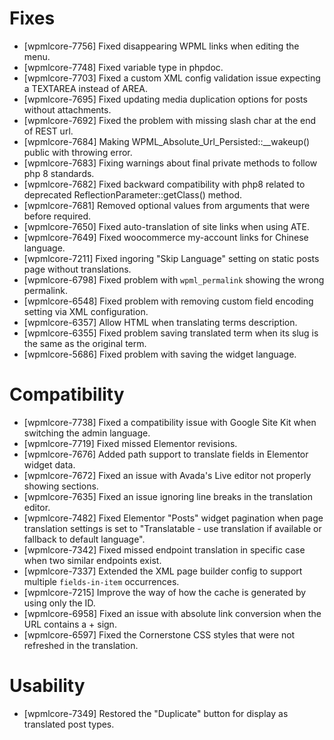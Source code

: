 # Fixes
* [wpmlcore-7756] Fixed disappearing WPML links when editing the menu.
* [wpmlcore-7748] Fixed variable type in phpdoc.
* [wpmlcore-7703] Fixed a custom XML config validation issue expecting a TEXTAREA instead of AREA.
* [wpmlcore-7695] Fixed updating media duplication options for posts without attachments.
* [wpmlcore-7692] Fixed the problem with missing slash char at the end of REST url.
* [wpmlcore-7684] Making WPML_Absolute_Url_Persisted::__wakeup() public with throwing error.
* [wpmlcore-7683] Fixing warnings about final private methods to follow php 8 standards.
* [wpmlcore-7682] Fixed backward compatibility with php8 related to deprecated ReflectionParameter::getClass() method.
* [wpmlcore-7681] Removed optional values from arguments that were before required.
* [wpmlcore-7650] Fixed auto-translation of site links when using ATE.
* [wpmlcore-7649] Fixed woocommerce my-account links for Chinese language.
* [wpmlcore-7211] Fixed ingoring "Skip Language" setting on static posts page without translations.
* [wpmlcore-6798] Fixed problem with `wpml_permalink` showing the wrong permalink.
* [wpmlcore-6548] Fixed problem with removing custom field encoding setting via XML configuration.
* [wpmlcore-6357] Allow HTML when translating terms description.
* [wpmlcore-6355] Fixed problem saving translated term when its slug is the same as the original term.
* [wpmlcore-5686] Fixed problem with saving the widget language.

# Compatibility
* [wpmlcore-7738] Fixed a compatibility issue with Google Site Kit when switching the admin language.
* [wpmlcore-7719] Fixed missed Elementor revisions.
* [wpmlcore-7676] Added path support to translate fields in Elementor widget data.
* [wpmlcore-7672] Fixed an issue with Avada's Live editor not properly showing sections.
* [wpmlcore-7635] Fixed an issue ignoring line breaks in the translation editor.
* [wpmlcore-7482] Fixed Elementor "Posts" widget pagination when page translation settings is set to "Translatable - use translation if available or fallback to default language".
* [wpmlcore-7342] Fixed missed endpoint translation in specific case when two similar endpoints exist.
* [wpmlcore-7337] Extended the XML page builder config to support multiple `fields-in-item` occurrences.
* [wpmlcore-7215] Improve the way of how the cache is generated by using only the ID.
* [wpmlcore-6958] Fixed an issue with absolute link conversion when the URL contains a + sign.
* [wpmlcore-6597] Fixed the Cornerstone CSS styles that were not refreshed in the translation.

# Usability
* [wpmlcore-7349] Restored the "Duplicate" button for display as translated post types.